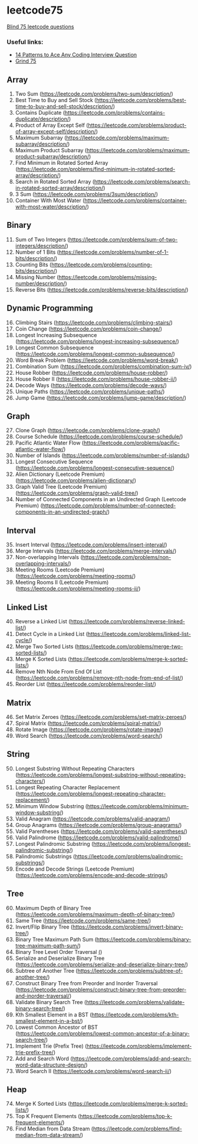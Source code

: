# leetcode75
[Blind 75 leetcode questions](https://leetcode.com/discuss/general-discussion/460599/blind-75-leetcode-questions)

### Useful links:
- [14 Patterns to Ace Any Coding Interview Question](https://hackernoon.com/14-patterns-to-ace-any-coding-interview-question-c5bb3357f6ed)
- [Grind 75](https://www.techinterviewhandbook.org/grind75/)

## Array
1. Two Sum (https://leetcode.com/problems/two-sum/description/)
2. Best Time to Buy and Sell Stock (https://leetcode.com/problems/best-time-to-buy-and-sell-stock/description/)
3. Contains Duplicate (https://leetcode.com/problems/contains-duplicate/description/)
4. Product of Array Except Self (https://leetcode.com/problems/product-of-array-except-self/description/)
5. Maximum Subarray (https://leetcode.com/problems/maximum-subarray/description/)
6. Maximum Product Subarray (https://leetcode.com/problems/maximum-product-subarray/description/)
7. Find Minimum in Rotated Sorted Array (https://leetcode.com/problems/find-minimum-in-rotated-sorted-array/description/)
8. Search in Rotated Sorted Array (https://leetcode.com/problems/search-in-rotated-sorted-array/description/)
9. 3 Sum (https://leetcode.com/problems/3sum/description/)
10. Container With Most Water (https://leetcode.com/problems/container-with-most-water/description/)

## Binary

11. Sum of Two Integers (https://leetcode.com/problems/sum-of-two-integers/description/)
12. Number of 1 Bits (https://leetcode.com/problems/number-of-1-bits/description/)
13. Counting Bits (https://leetcode.com/problems/counting-bits/description/)
14. Missing Number (https://leetcode.com/problems/missing-number/description/)
15. Reverse Bits (https://leetcode.com/problems/reverse-bits/description/)

## Dynamic Programming

16. Climbing Stairs (https://leetcode.com/problems/climbing-stairs/)
17. Coin Change (https://leetcode.com/problems/coin-change/)
18. Longest Increasing Subsequence (https://leetcode.com/problems/longest-increasing-subsequence/)
19. Longest Common Subsequence (https://leetcode.com/problems/longest-common-subsequence/)
20. Word Break Problem (https://leetcode.com/problems/word-break/)
21. Combination Sum (https://leetcode.com/problems/combination-sum-iv/)
22. House Robber (https://leetcode.com/problems/house-robber/)
23. House Robber II (https://leetcode.com/problems/house-robber-ii/)
24. Decode Ways (https://leetcode.com/problems/decode-ways/)
25. Unique Paths (https://leetcode.com/problems/unique-paths/)
26. Jump Game (https://leetcode.com/problems/jump-game/description/)

## Graph

27. Clone Graph (https://leetcode.com/problems/clone-graph/)
28. Course Schedule (https://leetcode.com/problems/course-schedule/)
29. Pacific Atlantic Water Flow (https://leetcode.com/problems/pacific-atlantic-water-flow/)
30. Number of Islands (https://leetcode.com/problems/number-of-islands/)
31. Longest Consecutive Sequence (https://leetcode.com/problems/longest-consecutive-sequence/)
32. Alien Dictionary (Leetcode Premium) (https://leetcode.com/problems/alien-dictionary/)
33. Graph Valid Tree (Leetcode Premium) (https://leetcode.com/problems/graph-valid-tree/)
34. Number of Connected Components in an Undirected Graph (Leetcode Premium) (https://leetcode.com/problems/number-of-connected-components-in-an-undirected-graph/)

## Interval

35. Insert Interval (https://leetcode.com/problems/insert-interval/)
36. Merge Intervals (https://leetcode.com/problems/merge-intervals/)
37. Non-overlapping Intervals (https://leetcode.com/problems/non-overlapping-intervals/)
38. Meeting Rooms (Leetcode Premium) (https://leetcode.com/problems/meeting-rooms/)
39. Meeting Rooms II (Leetcode Premium) (https://leetcode.com/problems/meeting-rooms-ii/)

## Linked List

40. Reverse a Linked List (https://leetcode.com/problems/reverse-linked-list/)
41. Detect Cycle in a Linked List (https://leetcode.com/problems/linked-list-cycle/)
42. Merge Two Sorted Lists (https://leetcode.com/problems/merge-two-sorted-lists/)
43. Merge K Sorted Lists (https://leetcode.com/problems/merge-k-sorted-lists/)
44. Remove Nth Node From End Of List (https://leetcode.com/problems/remove-nth-node-from-end-of-list/)
45. Reorder List (https://leetcode.com/problems/reorder-list/)

## Matrix

46. Set Matrix Zeroes (https://leetcode.com/problems/set-matrix-zeroes/)
47. Spiral Matrix (https://leetcode.com/problems/spiral-matrix/)
48. Rotate Image (https://leetcode.com/problems/rotate-image/)
49. Word Search (https://leetcode.com/problems/word-search/)

## String

50. Longest Substring Without Repeating Characters (https://leetcode.com/problems/longest-substring-without-repeating-characters/)
51. Longest Repeating Character Replacement (https://leetcode.com/problems/longest-repeating-character-replacement/)
52. Minimum Window Substring (https://leetcode.com/problems/minimum-window-substring/)
53. Valid Anagram (https://leetcode.com/problems/valid-anagram/)
54. Group Anagrams (https://leetcode.com/problems/group-anagrams/)
55. Valid Parentheses (https://leetcode.com/problems/valid-parentheses/)
56. Valid Palindrome (https://leetcode.com/problems/valid-palindrome/)
57. Longest Palindromic Substring (https://leetcode.com/problems/longest-palindromic-substring/)
58. Palindromic Substrings (https://leetcode.com/problems/palindromic-substrings/)
59. Encode and Decode Strings (Leetcode Premium) (https://leetcode.com/problems/encode-and-decode-strings/)

## Tree

60. Maximum Depth of Binary Tree (https://leetcode.com/problems/maximum-depth-of-binary-tree/)
61. Same Tree (https://leetcode.com/problems/same-tree/)
62. Invert/Flip Binary Tree (https://leetcode.com/problems/invert-binary-tree/)
63. Binary Tree Maximum Path Sum (https://leetcode.com/problems/binary-tree-maximum-path-sum/)
64. Binary Tree Level Order Traversal [(](https://leetcode.com/problems/binary-tree-level-order-traversal/))
65. Serialize and Deserialize Binary Tree (https://leetcode.com/problems/serialize-and-deserialize-binary-tree/)
66. Subtree of Another Tree (https://leetcode.com/problems/subtree-of-another-tree/)
67. Construct Binary Tree from Preorder and Inorder Traversal (https://leetcode.com/problems/construct-binary-tree-from-preorder-and-inorder-traversal/)
68. Validate Binary Search Tree (https://leetcode.com/problems/validate-binary-search-tree/)
69. Kth Smallest Element in a BST (https://leetcode.com/problems/kth-smallest-element-in-a-bst/)
70. Lowest Common Ancestor of BST (https://leetcode.com/problems/lowest-common-ancestor-of-a-binary-search-tree/)
71. Implement Trie (Prefix Tree) (https://leetcode.com/problems/implement-trie-prefix-tree/)
72. Add and Search Word (https://leetcode.com/problems/add-and-search-word-data-structure-design/)
73. Word Search II (https://leetcode.com/problems/word-search-ii/)

## Heap

74. Merge K Sorted Lists (https://leetcode.com/problems/merge-k-sorted-lists/)
75. Top K Frequent Elements (https://leetcode.com/problems/top-k-frequent-elements/)
76. Find Median from Data Stream (https://leetcode.com/problems/find-median-from-data-stream/)
